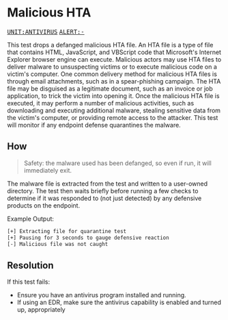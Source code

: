 # Malicious HTA

<kbd>[UNIT:ANTIVIRUS](https://docs.preludesecurity.com/docs/security-policy#antivirus)</kbd>
<kbd>[ALERT:-](#the-url)</kbd>

This test drops a defanged malicious HTA file. An HTA file is a type of file that contains HTML, JavaScript, and VBScript code that Microsoft's Internet Explorer browser engine can execute. Malicious actors may use HTA files to deliver malware to unsuspecting victims or to execute malicious code on a victim's computer. One common delivery method for malicious HTA files is through email attachments, such as in a spear-phishing campaign. The HTA file may be disguised as a legitimate document, such as an invoice or job application, to trick the victim into opening it. Once the malicious HTA file is executed, it may perform a number of malicious activities, such as downloading and executing additional malware, stealing sensitive data from the victim's computer, or providing remote access to the attacker. This test will monitor if any endpoint defense quarantines the malware.

## How

> Safety: the malware used has been defanged, so even if run, it will immediately exit.

The malware file is extracted from the test and written to a user-owned directory. The test then waits briefly before running a few checks to determine if it was responded to (not just detected) by any defensive products on the endpoint.

Example Output:
```bash
[+] Extracting file for quarantine test
[+] Pausing for 3 seconds to gauge defensive reaction
[-] Malicious file was not caught
```

## Resolution

If this test fails:

* Ensure you have an antivirus program installed and running.
* If using an EDR, make sure the antivirus capability is enabled and turned up, appropriately
